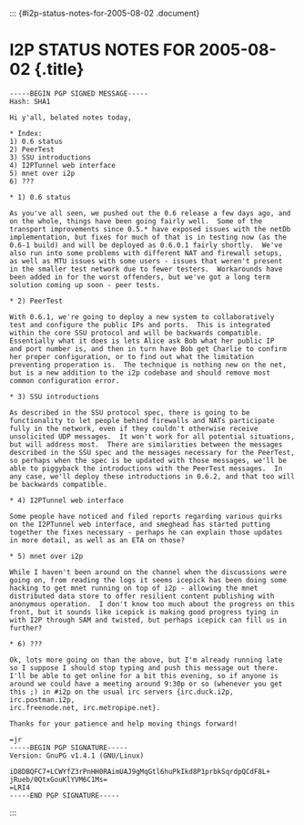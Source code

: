 ::: {#i2p-status-notes-for-2005-08-02 .document}
# I2P STATUS NOTES FOR 2005-08-02 {.title}

    -----BEGIN PGP SIGNED MESSAGE-----
    Hash: SHA1

    Hi y'all, belated notes today,

    * Index:
    1) 0.6 status
    2) PeerTest
    3) SSU introductions
    4) I2PTunnel web interface
    5) mnet over i2p
    6) ???

    * 1) 0.6 status

    As you've all seen, we pushed out the 0.6 release a few days ago, and
    on the whole, things have been going fairly well.  Some of the
    transport improvements since 0.5.* have exposed issues with the netDb
    implementation, but fixes for much of that is in testing now (as the
    0.6-1 build) and will be deployed as 0.6.0.1 fairly shortly.  We've
    also run into some problems with different NAT and firewall setups,
    as well as MTU issues with some users - issues that weren't present
    in the smaller test network due to fewer testers.  Workarounds have
    been added in for the worst offenders, but we've got a long term
    solution coming up soon - peer tests.

    * 2) PeerTest

    With 0.6.1, we're going to deploy a new system to collaboratively
    test and configure the public IPs and ports.  This is integrated
    within the core SSU protocol and will be backwards compatible.
    Essentially what it does is lets Alice ask Bob what her public IP
    and port number is, and then in turn have Bob get Charlie to confirm
    her proper configuration, or to find out what the limitation
    preventing properation is.  The technique is nothing new on the net,
    but is a new addition to the i2p codebase and should remove most
    common configuration error.

    * 3) SSU introductions

    As described in the SSU protocol spec, there is going to be
    functionality to let people behind firewalls and NATs participate
    fully in the network, even if they couldn't otherwise receive
    unsolicited UDP messages.  It won't work for all potential situations,
    but will address most.  There are similarities between the messages
    described in the SSU spec and the messages necessary for the PeerTest,
    so perhaps when the spec is be updated with those messages, we'll be
    able to piggyback the introductions with the PeerTest messages.  In
    any case, we'll deploy these introductions in 0.6.2, and that too will
    be backwards compatible.

    * 4) I2PTunnel web interface

    Some people have noticed and filed reports regarding various quirks
    on the I2PTunnel web interface, and smeghead has started putting
    together the fixes necessary - perhaps he can explain those updates
    in more detail, as well as an ETA on those?

    * 5) mnet over i2p

    While I haven't been around on the channel when the discussions were
    going on, from reading the logs it seems icepick has been doing some
    hacking to get mnet running on top of i2p - allowing the mnet
    distributed data store to offer resilient content publishing with
    anonymous operation.  I don't know too much about the progress on this
    front, but it sounds like icepick is making good progress tying in
    with I2P through SAM and twisted, but perhaps icepick can fill us in
    further?

    * 6) ???

    Ok, lots more going on than the above, but I'm already running late
    so I suppose I should stop typing and push this message out there.
    I'll be able to get online for a bit this evening, so if anyone is
    around we could have a meeting around 9:30p or so (whenever you get
    this ;) in #i2p on the usual irc servers {irc.duck.i2p, irc.postman.i2p,
    irc.freenode.net, irc.metropipe.net}.

    Thanks for your patience and help moving things forward!

    =jr
    -----BEGIN PGP SIGNATURE-----
    Version: GnuPG v1.4.1 (GNU/Linux)

    iD8DBQFC7+LCWYfZ3rPnHH0RAimUAJ9gMqGtl6huPkIkd8P1prbkSqrdpQCdF8L+
    jRueb/0QtxGouKlYVM6C1Ms=
    =LRI4
    -----END PGP SIGNATURE-----
:::
